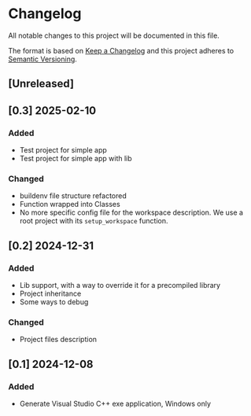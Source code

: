 # Changelog

All notable changes to this project will be documented in this file.

The format is based on [Keep a Changelog](http://keepachangelog.com/)
and this project adheres to [Semantic Versioning](http://semver.org/).

## [Unreleased]

<!-- ### Added -->
<!-- ### Changed -->
<!-- ### Removed -->

## [0.3] 2025-02-10

### Added
- Test project for simple app
- Test project for simple app with lib

### Changed
- buildenv file structure refactored
- Function wrapped into Classes
- No more specific config file for the workspace description. We use a root project with its `setup_workspace` function.

## [0.2] 2024-12-31

### Added
- Lib support, with a way to override it for a precompiled library
- Project inheritance
- Some ways to debug

### Changed
- Project files description

## [0.1] 2024-12-08

### Added
- Generate Visual Studio C++ exe application, Windows only